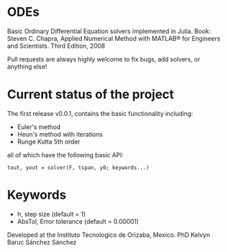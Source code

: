 # ODEs

Basic Ordinary Differential Equation solvers implemented in Julia.
Book: Steven C. Chapra, Applied Numerical Method with MATLAB® for Engineers and Scientists. Third Edition, 2008

Pull requests are always highly welcome to fix bugs, add solvers, or anything else!

# Current status of the project
The first release v0.0.1, contains the basic functionality including:

* Euler's method
* Heun's method with iterations
* Runge Kutta 5th order

all of which have the following basic API:

    tout, yout = solver(F, tspan, y0; keywords...)

# Keywords
* h, step size (default = 1)
* AbsTol, Error tolerance (default =  0.00001)


Developed at the Instituto Tecnologico de Orizaba, Mexico.
PhD Kelvyn Baruc Sánchez Sánchez

